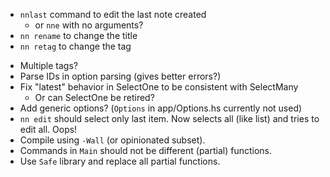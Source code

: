+   `nnlast` command to edit the last note created
    +   or `nne` with no arguments?
+   `nn rename` to change the title
+   `nn retag` to change the tag
-   Multiple tags?
-   Parse IDs in option parsing (gives better errors?)
-   Fix "latest" behavior in SelectOne to be consistent with SelectMany
    -   Or can SelectOne be retired?
-   Add generic options? (`Options` in app/Options.hs currently not used)
-   `nn edit` should select only last item. Now selects all (like list) and tries to edit all. Oops!
-   Compile using `-Wall` (or opinionated subset).
-   Commands in `Main` should not be different (partial) functions.
-   Use `Safe` library and replace all partial functions.

